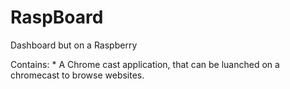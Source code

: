 # RaspBoard
Dashboard but on a Raspberry

Contains:
    * A Chrome cast application, that can be luanched on a chromecast to browse websites. 